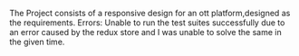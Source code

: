 The Project consists of a responsive design for an ott platform,designed as the requirements.
Errors:
Unable to run the test suites successfully due to an error caused by the redux store and I was unable to solve the same in the given time.
